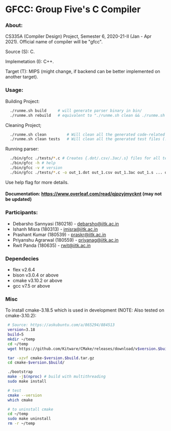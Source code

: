 # GFCC: Group Five's C Compiler

### About:
CS335A (Compiler Design) Project, Semester 6, 2020-21-II (Jan - Apr 2021).
Official name of compiler will be "gfcc".

Source (S): C.

Implemetation (I): C++.

Target (T): MIPS (might change, if backend can be better implemented on another target).

### Usage:
Building Project:
```bash
  ./runme.sh build     # will generate parser binary in bin/
  ./runme.sh rebuild   # equivalent to "./runme.sh clean && ./runme.sh build"
```
Cleaning Project;
```bash
  ./runme.sh clean         # Will clean all the generated code-related files
  ./runme.sh clean tests   # Will clean all the generated test files (.dot/.ps/.csv/.3ac/.s)
```
Running parser:
```bash
  ./bin/gfcc ./tests/*.c # Creates {.dot/.csv/.3ac/.s} files for all test case files
  ./bin/gfcc -h # help
  ./bin/gfcc -v # version
  ./bin/gfcc ./tests/*.c -o out_1.dot out_1.csv out_1.3ac out_1.s ... out_N.dot out_N.csv out_N.3ac out_N.s
```

Use help flag for more details.

#### Documentation: https://www.overleaf.com/read/qjpzyjmycknt (may not be updated)

### Participants:
 - Debarsho Sannyasi (180218) - debarsho@iitk.ac.in
 - Ishanh Misra (180313) - imisra@iitk.ac.in
 - Prashant Kumar (180539) - praskr@iitk.ac.in
 - Priyanshu Agrarwal (180559) - priyanag@iitk.ac.in
 - Rwit Panda (180635) - rwit@iitk.ac.in

### Dependecies
 - flex v2.6.4
 - bison v3.0.4 or above
 - cmake v3.10.2 or above
 - gcc v7.5 or above


 ### Misc
  To install cmake-3.18.5 which is used in development (NOTE: Also tested on cmake-3.10.2):
 ```bash
  # Source: https://askubuntu.com/a/865294/884513
  version=3.18
  build=5
  mkdir ~/temp
  cd ~/temp
  wget https://github.com/Kitware/CMake/releases/download/v$version.$build/cmake-$version.$build.tar.gz

  tar -xzvf cmake-$version.$build.tar.gz
  cd cmake-$version.$build/

  ./bootstrap
  make -j$(nproc) # build with multithreading
  sudo make install

  # test
  cmake --version
  which cmake

  # to uninstall cmake
  cd ~/temp
  sudo make uninstall
  rm -r ~/temp
 ```
 
